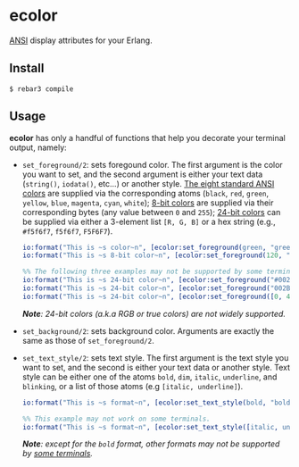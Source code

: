 ecolor
=====

[ANSI](https://en.wikipedia.org/wiki/ANSI_escape_code#SGR) display attributes
for your Erlang.

Install
-------

    $ rebar3 compile

Usage
-----

**ecolor** has only a handful of functions that help you decorate your
terminal output, namely:

- `set_foreground/2`: sets foregound color. The first argument is the color
   you want to set, and the second argument is either your text data
   (`string()`, `iodata()`, etc...) or another style. [The eight standard
   ANSI colors](https://en.wikipedia.org/wiki/ANSI_escape_code#Colors) are
   supplied via the corresponding atoms (`black`, `red`, `green`, `yellow`,
   `blue`, `magenta`, `cyan`, `white`); [8-bit colors](https://en.wikipedia.org/wiki/ANSI_escape_code#8-bit) are supplied via their corresponding bytes (any
   value between `0` and `255`); [24-bit colors](https://en.wikipedia.org/wiki/ANSI_escape_code#24-bit) can be supplied via either a 3-element list
   `[R, G, B]` or a hex string (e.g., `#f5f6f7`, `f5f6f7`, `F5F6F7`).   

   ```erlang
   io:format("This is ~s color~n", [ecolor:set_foreground(green, "green")]).
   io:format("This is ~s 8-bit color~n", [ecolor:set_foreground(120, "greenish")]).

   %% The following three examples may not be supported by some terminal.
   io:format("This is ~s 24-bit color~n", [ecolor:set_foreground("#002B36", "#002B36")]).
   io:format("This is ~s 24-bit color~n", [ecolor:set_foreground("002B36", "#002B36")]).
   io:format("This is ~s 24-bit color~n", [ecolor:set_foreground([0, 43, 54], "rgb(0, 43, 54)")]).
   ```

   ***Note**: 24-bit colors (a.k.a RGB or true colors) are not widely
   supported.*

- `set_background/2`: sets background color. Arguments are exactly the same
  as those of `set_foreground/2`.

- `set_text_style/2`: sets text style. The first argument is the text style
  you want to set, and the second is either your text data or another style.
  Text style can be either one of the atoms `bold`, `dim`, `italic`,
  `underline`, and `blinking`, or a list of those atoms (e.g `[italic,
  underline]`).

  ```erlang
  io:format("This is ~s format~n", [ecolor:set_text_style(bold, "bold")]).

  %% This example may not work on some terminals.
  io:format("This is ~s format~n", [ecolor:set_text_style([italic, underline], "italic and underline")]).
  ```

  ***Note**: except for the `bold` format, other formats may not be supported
  by [some terminals](https://en.wikipedia.org/wiki/ANSI_escape_code#SGR).*